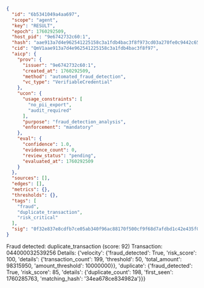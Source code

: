 ```json
{
  "id": "6b5341049a4aa697",
  "scope": "agent",
  "key": "RESULT",
  "epoch": 1760292509,
  "host_pid": "9e6742732c60:1",
  "hash": "aae913a7d4e962541225158c3a1fdb4bac3f8f973cd03a270fe0c9442c6526cd",
  "cid": "QmV1aae913a7d4e962541225158c3a1fdb4bac3f8f97",
  "aicp": {
    "prov": {
      "issuer": "9e6742732c60:1",
      "created_at": 1760292509,
      "method": "automated_fraud_detection",
      "vc_type": "VerifiableCredential"
    },
    "ucon": {
      "usage_constraints": [
        "no_pii_export",
        "audit_required"
      ],
      "purpose": "fraud_detection_analysis",
      "enforcement": "mandatory"
    },
    "eval": {
      "confidence": 1.0,
      "evidence_count": 0,
      "review_status": "pending",
      "evaluated_at": 1760292509
    }
  },
  "sources": [],
  "edges": [],
  "metrics": {},
  "thresholds": {},
  "tags": [
    "fraud",
    "duplicate_transaction",
    "risk_critical"
  ],
  "sig": "0f32e837e8cdfb7ce05ab340f96ac88170f500cf9f68d7afdbd1c42e435f002d"
}
```

Fraud detected: duplicate_transaction (score: 92)
Transaction: 044000032539256
Details: {'velocity': {'fraud_detected': True, 'risk_score': 100, 'details': {'transaction_count': 199, 'threshold': 50, 'total_amount': 98315950, 'amount_threshold': 10000000}}, 'duplicate': {'fraud_detected': True, 'risk_score': 85, 'details': {'duplicate_count': 198, 'first_seen': 1760285763, 'matching_hash': '34ea678ce834982a'}}}